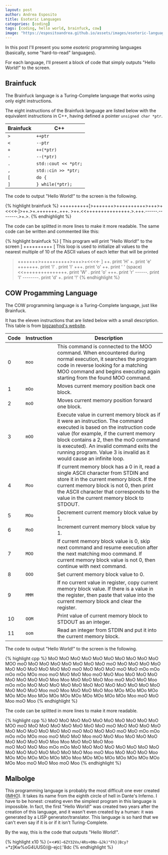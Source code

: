 ```yaml
---
layout: post
author: Andrea Esposito
title: Esoteric Languages
categories: [coding]
tags: [coding, hello world, brainfuck, cow]
image: "https://espositoandrea.github.io/assets/images/esoteric-languages.jpg"
---
```

In this post I'll present you some _esoteric_ programming languages (basically, some "hard-to-read" languages).

For each language, I'll present a block of code that simply outputs "Hello World!" to the screen.

<!--more-->

## Brainfuck

The Brainfuck language is a Turing-Complete language that works using only eight instructions.

The eight instructions of the Brainfuck language are listed below with the 
equivalent instructions in C++, having defined a pointer `unsigned char *ptr`.

| Brainfuck | C++                  |
|-----------|----------------------|
| `>`       | `++ptr`              |
| `<`       | `--ptr`              |
| `+`       | `++(*ptr)`           |
| `-`       | `--(*ptr)`           |
| `.`       | `std::cout << *ptr;` |
| `,`       | `std::cin >> *ptr;`  |
| `[`       | `do {`               |
| `]`       | `} while(*ptr);`     |

The code to output "Hello World!" to the screen is the following.

{% highlight brainfuck %}
++++++++++[>+++++++>++++++++++>+++>+<<<<-]>++.>+.+++++++..+++. >++.<<+++++++++++++++.>.+++.------.--------.>+.>.
{% endhighlight %}

The code can be splitted in more lines to make it more readable. The same code can
be written and commented like this:

{% highlight brainfuck %}
[
   This program will print "Hello World!" to the screen
]
++++++++++
[
	This loop is used to initialize all values to the nearest multiple of 10 of
	the ASCII values of each letter that will be printed
   >+++++++>++++++++++>+++>+<<<<-
]
>++. print 'H'
>+. print 'e'
+++++++. print 'l'
. print 'l'
+++. print 'o'
>++. print ' ' (space)
<<+++++++++++++++. print 'W'
>. print 'o'
+++. print 'r'
------. print 'l'
--------. print 'd'
>+. print '!'
{% endhighlight %}

## COW Progamming Language

The COW programming language is a Turing-Complete language, just like Brainfuck.

It has the eleven instructions that are listed below with a small description.
This table is from [bigzaphod's website](https://bigzaphod.github.io/COW/).

| Code | Instruction | Description                                                                                                                                                                                                                                                                                                                     |
|------|-------------|---------------------------------------------------------------------------------------------------------------------------------------------------------------------------------------------------------------------------------------------------------------------------------------------------------------------------------|
| 0    | `moo`       | This command is connected to the MOO command. When encountered during normal execution, it searches the program code in reverse looking for a matching MOO command and begins executing again starting from the found MOO command.                                                                                              |
| 1    | `mOo`       | Moves current memory position back one block.                                                                                                                                                                                                                                                                                   |
| 2    | `moO`       | Moves current memory position forward one block.                                                                                                                                                                                                                                                                                |
| 3    | `mOO`       | Execute value in current memory block as if it were an instruction. The command executed is based on the instruction code value (for example, if the current memory block contains a 2, then the moO command is executed). An invalid command exits the running program. Value 3 is invalid as it would cause an infinite loop. |
| 4    | `Moo`       | If current memory block has a 0 in it, read a single ASCII character from STDIN and store it in the current memory block. If the current memory block is not 0, then print the ASCII character that corresponds to the value in the current memory block to STDOUT.                                                             |
| 5    | `MOo`       | Decrement current memory block value by 1.                                                                                                                                                                                                                                                                                      |
| 6    | `MoO`       | Increment current memory block value by 1.                                                                                                                                                                                                                                                                                      |
| 7    | `MOO`       | If current memory block value is 0, skip next command and resume execution after the next matching moo command. If current memory block value is not 0, then continue with next command.                                                                                                                                        |
| 8    | `OOO`       | Set current memory block value to 0.                                                                                                                                                                                                                                                                                            |
| 9    | `MMM`       | If no current value in register, copy current memory block value. If there is a value in the register, then paste that value into the current memory block and clear the register.                                                                                                                                              |
| 10   | `OOM`       | Print value of current memory block to STDOUT as an integer.                                                                                                                                                                                                                                                                    |
| 11   | `oom`       | Read an integer from STDIN and put it into the current memory block.                                                                                                                                                                                                                                                            |

The code to output "Hello World!" to the screen is the following.

{% highlight cpp %}
MoO MoO MoO MoO MoO MoO MoO MoO MoO MoO MOO moO MoO 
MoO MoO MoO MoO MoO MoO moO MoO MoO MoO MoO MoO MoO 
MoO MoO MoO MoO moO MoO MoO MoO moO MoO mOo mOo mOo 
mOo MOo moo moO MoO MoO Moo moO MoO Moo MoO MoO MoO 
MoO MoO MoO MoO Moo Moo MoO MoO MoO Moo moO MoO MoO 
Moo mOo mOo MoO MoO MoO MoO MoO MoO MoO MoO MoO MoO 
MoO MoO MoO MoO MoO Moo moO Moo MoO MoO MoO Moo MOo 
MOo MOo MOo MOo MOo Moo MOo MOo MOo MOo MOo MOo MOo 
MOo Moo moO MoO Moo moO Moo
{% endhighlight %}

The code can be splitted in more lines to make it more readable.

{% highlight cpp %}
MoO MoO MoO MoO MoO MoO MoO MoO MoO MoO 
MOO
   moO MoO MoO MoO MoO MoO MoO MoO moO MoO MoO MoO MoO MoO MoO MoO MoO MoO MoO moO MoO MoO MoO moO MoO mOo mOo mOo mOo MOo 
moo
moO MoO MoO Moo 
moO MoO Moo 
MoO MoO MoO MoO MoO MoO MoO Moo 
Moo 
MoO MoO MoO Moo  
moO MoO MoO Moo 
mOo mOo MoO MoO MoO MoO MoO MoO MoO MoO MoO MoO MoO MoO MoO MoO MoO Moo 
moO Moo 
MoO MoO MoO Moo 
MOo MOo MOo MOo MOo MOo Moo 
MOo MOo MOo MOo MOo MOo MOo MOo Moo 
moO MoO Moo 
moO Moo 
{% endhighlight %}

## Malbolge

This programming language is probably the most difficult one ever created (<abbr
title="In My Humble Opinion">IMHO</abbr>). It takes its name from the eighth
circle of hell in Dante's Inferno. I have to be honest: creating even the
simplest program in this language is impossible. In fact, the first "Hello
World!" was created two years after the creation of this language, and it wasn't
even created by a human: it was generated by a LISP generator/translator. This
language is so hard that we can't even say if it is or if it isn't
Turing-Complete.

By the way, this is the code that outputs "Hello World!".

{% highlight x10 %}
(=<`#9]~6ZY32Vx/4Rs+0No-&Jk)"Fh}|Bcy?`=*z]Kw%oG4UUS0/@-ejc(:'8dc
{% endhighlight %}